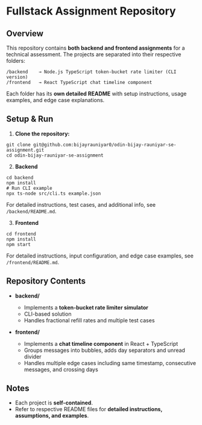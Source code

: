 # Fullstack Assignment Repository

## Overview

This repository contains **both backend and frontend assignments** for a technical assessment. The projects are separated into their respective folders:

```
/backend    → Node.js TypeScript token-bucket rate limiter (CLI version)
/frontend   → React TypeScript chat timeline component
```

Each folder has its **own detailed README** with setup instructions, usage examples, and edge case explanations.

## Setup & Run

1. **Clone the repository:**

```
git clone git@github.com:bijayrauniyar0/odin-bijay-rauniyar-se-assignment.git
cd odin-bijay-rauniyar-se-assignment
```

2. **Backend**

```
cd backend
npm install
# Run CLI example
npx ts-node src/cli.ts example.json
```

For detailed instructions, test cases, and additional info, see `/backend/README.md`.

3. **Frontend**

```
cd frontend
npm install
npm start
```

For detailed instructions, input configuration, and edge case examples, see `/frontend/README.md`.

## Repository Contents

- **backend/**

  - Implements a **token-bucket rate limiter simulator**
  - CLI-based solution
  - Handles fractional refill rates and multiple test cases

- **frontend/**
  - Implements a **chat timeline component** in React + TypeScript
  - Groups messages into bubbles, adds day separators and unread divider
  - Handles multiple edge cases including same timestamp, consecutive messages, and crossing days

## Notes

- Each project is **self-contained**.
- Refer to respective README files for **detailed instructions, assumptions, and examples**.
